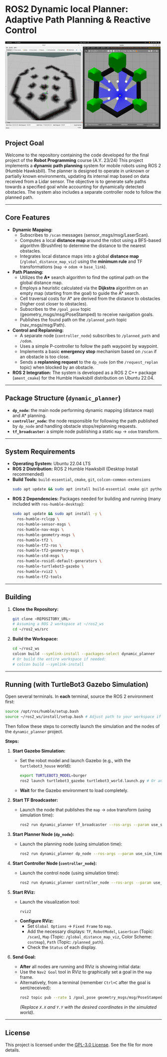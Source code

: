 # ROS2 Dynamic local Planner: Adaptive Path Planning & Reactive Control

<img src="https://github.com/GianmarcoDonnesi/ROS2-Dynamic-local-Planner/blob/main/demo.png" alt="Example Image" width="500"/>


## Project Goal
Welcome to the repository containing the code developed for the final project of the **Robot Programming** course (A.Y. 23/24)
This project implements a **dynamic path planning** system for mobile robots using ROS 2 (Humble Hawksbill). The planner is designed to operate in unknown or partially known environments, updating its internal map based on data received from a Lidar sensor.
The objective is to generate safe paths towards a specified goal while accounting for dynamically detected obstacles. The system also includes a separate controller node to follow the planned path.

---

## Core Features

* **Dynamic Mapping:**
    * Subscribes to `/scan` messages (sensor_msgs/msg/LaserScan).
    * Computes a local **distance map** around the robot using a BFS-based algorithm (Brushfire) to determine the distance to the nearest obstacles.
    * Integrates local distance maps into a global **distance map** (`/global_distance_map_viz`) using the **minimum rule** and TF transformations (`map` -> `odom` -> `base_link`).
* **Path Planning:**
    * Utilizes the **A\*** search algorithm to find the optimal path on the global distance map.
    * Employs a heuristic calculated via the **Dijkstra** algorithm on an empty map (starting from the goal) to guide the A\* search.
    * Cell traversal costs for A\* are derived from the distance to obstacles (higher cost closer to obstacles).
    * Subscribes to the `/goal_pose` topic (geometry_msgs/msg/PoseStamped) to receive navigation goals.
    * Publishes the found path on the `/planned_path` topic (nav_msgs/msg/Path).
* **Control and Replanning:**
    * A separate node (`controller_node`) subscribes to `/planned_path` and `/odom`.
    * Uses a simple P-controller to follow the path waypoint by waypoint.
    * Implements a basic **emergency stop** mechanism based on `/scan` if an obstacle is too close.
    * Sends a **replanning request** to the `dp_node` (on the `/request_replan` topic) when blocked by an obstacle.
* **ROS 2 Integration:** The system is developed as a ROS 2 C++ package (`ament_cmake`) for the Humble Hawksbill distribution on Ubuntu 22.04.

---

## Package Structure (`dynamic_planner`)

* **`dp_node`:** the main node performing dynamic mapping (distance map) and A* planning.
* **`controller_node`:** the node responsible for following the path published by `dp_node` and handling obstacle stops/replanning requests.
* **`tf_broadcaster`:** a simple node publishing a static `map` -> `odom` transform.

---

## System Requirements

* **Operating System:** Ubuntu 22.04 LTS
* **ROS 2 Distribution:** ROS 2 Humble Hawksbill (Desktop Install recommended)
* **Build Tools:** `build-essential`, `cmake`, `git`, `colcon-common-extensions`
    ```bash
    sudo apt update && sudo apt install build-essential cmake git python3-colcon-common-extensions
    ```
* **ROS 2 Dependencies:** Packages needed for building and running (many included with `ros-humble-desktop`):
    ```bash
    sudo apt update && sudo apt install -y \
      ros-humble-rclcpp \
      ros-humble-sensor-msgs \
      ros-humble-nav-msgs \
      ros-humble-geometry-msgs \
      ros-humble-tf2 \
      ros-humble-tf2-ros \
      ros-humble-tf2-geometry-msgs \
      ros-humble-std-msgs \
      ros-humble-rosidl-default-generators \
      ros-humble-turtlebot3-gazebo \
      ros-humble-rviz2 \
      ros-humble-tf2-tools
    ```
---

## Building

1.  **Clone the Repository:**
    ```bash
    git clone <REPOSITORY_URL> 
    # Assuming a ROS 2 workspace at ~/ros2_ws
    cd ~/ros2_ws/src
    ```

2.  **Build the Workspace:**
    ```bash
    cd ~/ros2_ws
    colcon build --symlink-install --packages-select dynamic_planner
    # Or build the entire workspace if needed:
    # colcon build --symlink-install
    ```
---

## Running (with TurtleBot3 Gazebo Simulation)

Open several terminals. In **each** terminal, source the ROS 2 environment first:

```bash
source /opt/ros/humble/setup.bash
source ~/ros2_ws/install/setup.bash # Adjust path to your workspace if different
```

Then follow these steps to correctly launch the simulation and the nodes of the `dynamic_planner` project.

**Steps:**

1. **Start Gazebo Simulation:**
    * Set the robot model and launch Gazebo (e.g., with the `turtlebot3_house` world):
        ```bash
        export TURTLEBOT3_MODEL=burger
        ros2 launch turtlebot3_gazebo turtlebot3_world.launch.py # Or another world launch file
        ```
    * **Wait** for the Gazebo environment to load completely.

2. **Start TF Broadcaster:**
    * Launch the node that publishes the `map` -> `odom` transform (using simulation time):
        ```bash
        ros2 run dynamic_planner tf_broadcaster --ros-args --param use_sim_time:=true
        ```

3. **Start Planner Node (`dp_node`):**
    * Launch the planning node (using simulation time):
        ```bash
        ros2 run dynamic_planner dp_node --ros-args --param use_sim_time:=true
        ```

4. **Start Controller Node (`controller_node`):**
    * Launch the control node (using simulation time):
        ```bash
        ros2 run dynamic_planner controller_node --ros-args --param use_sim_time:=true
        ```

5. **Start RViz:**
    * Launch the visualization tool:
        ```bash
        rviz2
        ```
    * **Configure RViz:**
        * Set `Global Options` -> `Fixed Frame` to `map`.
        * Add the necessary displays: `TF`, `RobotModel`, `LaserScan` (Topic: `/scan`), `Map` (Topic: `/global_distance_map_viz`, Color Scheme: `costmap`), `Path` (Topic: `/planned_path`).
        * Check the `Status` of each display.

6. **Send Goal:**
    * **After** all nodes are running and RViz is showing initial data:
    * Use the `Nav2 Goal` tool in RViz to graphically set a goal in the `map` frame.
    * Alternatively, from a terminal (remember `Ctrl+C` after the goal is sent/received):
        ```bash
        ros2 topic pub --rate 1 /goal_pose geometry_msgs/msg/PoseStamped '{header: {frame_id: "map"}, pose: {position: {x: X.X, y: Y.Y, z: 0.0}, orientation: {w: 1.0}}}'
        ```
        *(Replace `X.X` and `Y.Y` with the desired coordinates in the simulated world)*.

---

## **License**
This project is licensed under the [GPL-3.0 License](LICENSE). See the file for more details.
